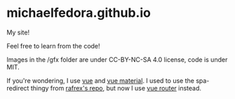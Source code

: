 # michaelfedora.github.io

My site!

Feel free to learn from the code!

Images in the /gfx folder are under CC-BY-NC-SA 4.0 license, code is under MIT.


If you're wondering, I use [vue](https://vuejs.org/) and
[vue material](https://vuematerial.github.io/#/).
I used to use the spa-redirect thingy from
[rafrex's repo](https://github.com/rafrex/spa-github-pages),
but now I use [vue router](https://github.com/vuejs/vue-router)
instead.
